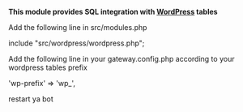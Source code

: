 __This module provides SQL integration with [WordPress](https://wordpress.com) tables__


Add the following line in src/modules.php

include "src/wordpress/wordpress.php";


Add the following line in your gateway.config.php according to your wordpress tables prefix

'wp-prefix' => 'wp_',

restart ya bot

